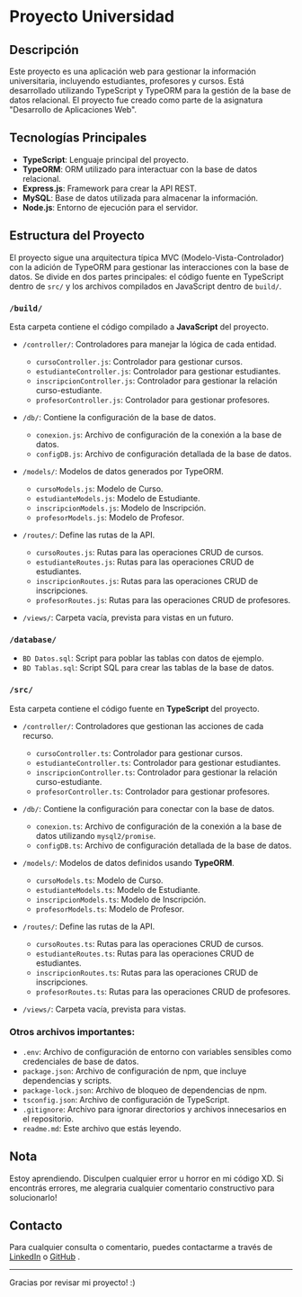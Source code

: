 # Proyecto Universidad

## Descripción

Este proyecto es una aplicación web para gestionar la información universitaria, incluyendo estudiantes, profesores y cursos. Está desarrollado utilizando TypeScript y TypeORM para la gestión de la base de datos relacional. El proyecto fue creado como parte de la asignatura "Desarrollo de Aplicaciones Web".

## Tecnologías Principales

- **TypeScript**: Lenguaje principal del proyecto.
- **TypeORM**: ORM utilizado para interactuar con la base de datos relacional.
- **Express.js**: Framework para crear la API REST.
- **MySQL**: Base de datos utilizada para almacenar la información.
- **Node.js**: Entorno de ejecución para el servidor.

## Estructura del Proyecto

El proyecto sigue una arquitectura típica MVC (Modelo-Vista-Controlador) con la adición de TypeORM para gestionar las interacciones con la base de datos. Se divide en dos partes principales: el código fuente en TypeScript dentro de `src/` y los archivos compilados en JavaScript dentro de `build/`.

### `/build/`

Esta carpeta contiene el código compilado a **JavaScript** del proyecto.

- `/controller/`: Controladores para manejar la lógica de cada entidad.

  - `cursoController.js`: Controlador para gestionar cursos.
  - `estudianteController.js`: Controlador para gestionar estudiantes.
  - `inscripcionController.js`: Controlador para gestionar la relación curso-estudiante.
  - `profesorController.js`: Controlador para gestionar profesores.

- `/db/`: Contiene la configuración de la base de datos.

  - `conexion.js`: Archivo de configuración de la conexión a la base de datos.
  - `configDB.js`: Archivo de configuración detallada de la base de datos.

- `/models/`: Modelos de datos generados por TypeORM.

  - `cursoModels.js`: Modelo de Curso.
  - `estudianteModels.js`: Modelo de Estudiante.
  - `inscripcionModels.js`: Modelo de Inscripción.
  - `profesorModels.js`: Modelo de Profesor.

- `/routes/`: Define las rutas de la API.

  - `cursoRoutes.js`: Rutas para las operaciones CRUD de cursos.
  - `estudianteRoutes.js`: Rutas para las operaciones CRUD de estudiantes.
  - `inscripcionRoutes.js`: Rutas para las operaciones CRUD de inscripciones.
  - `profesorRoutes.js`: Rutas para las operaciones CRUD de profesores.

- `/views/`: Carpeta vacía, prevista para vistas en un futuro.

### `/database/`

- `BD Datos.sql`: Script para poblar las tablas con datos de ejemplo.
- `BD Tablas.sql`: Script SQL para crear las tablas de la base de datos.

### `/src/`

Esta carpeta contiene el código fuente en **TypeScript** del proyecto.

- `/controller/`: Controladores que gestionan las acciones de cada recurso.

  - `cursoController.ts`: Controlador para gestionar cursos.
  - `estudianteController.ts`: Controlador para gestionar estudiantes.
  - `inscripcionController.ts`: Controlador para gestionar la relación curso-estudiante.
  - `profesorController.ts`: Controlador para gestionar profesores.

- `/db/`: Contiene la configuración para conectar con la base de datos.

  - `conexion.ts`: Archivo de configuración de la conexión a la base de datos utilizando `mysql2/promise`.
  - `configDB.ts`: Archivo de configuración detallada de la base de datos.

- `/models/`: Modelos de datos definidos usando **TypeORM**.

  - `cursoModels.ts`: Modelo de Curso.
  - `estudianteModels.ts`: Modelo de Estudiante.
  - `inscripcionModels.ts`: Modelo de Inscripción.
  - `profesorModels.ts`: Modelo de Profesor.

- `/routes/`: Define las rutas de la API.

  - `cursoRoutes.ts`: Rutas para las operaciones CRUD de cursos.
  - `estudianteRoutes.ts`: Rutas para las operaciones CRUD de estudiantes.
  - `inscripcionRoutes.ts`: Rutas para las operaciones CRUD de inscripciones.
  - `profesorRoutes.ts`: Rutas para las operaciones CRUD de profesores.

- `/views/`: Carpeta vacía, prevista para vistas.

### Otros archivos importantes:

- `.env`: Archivo de configuración de entorno con variables sensibles como credenciales de base de datos.
- `package.json`: Archivo de configuración de npm, que incluye dependencias y scripts.
- `package-lock.json`: Archivo de bloqueo de dependencias de npm.
- `tsconfig.json`: Archivo de configuración de TypeScript.
- `.gitignore`: Archivo para ignorar directorios y archivos innecesarios en el repositorio.
- `readme.md`: Este archivo que estás leyendo.

## Nota

Estoy aprendiendo. Disculpen cualquier error u horror en mi código XD. Si encontrás errores, me alegraria cualquier comentario constructivo para solucionarlo!

## Contacto

Para cualquier consulta o comentario, puedes contactarme a través de [LinkedIn](https://www.linkedin.com/in/nkaminski-profile/)
o [GitHub](https://github.com/N-Kaminski)
.

---

Gracias por revisar mi proyecto! :)
